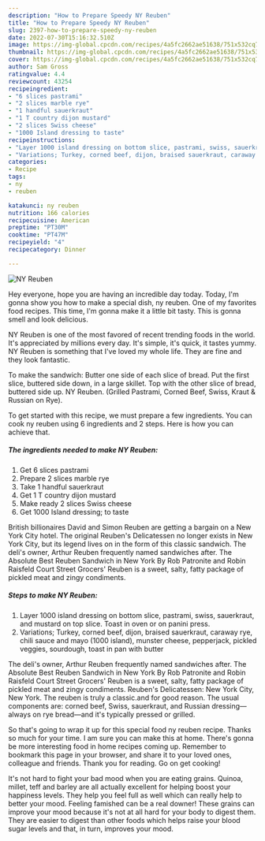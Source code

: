 ```yaml
---
description: "How to Prepare Speedy NY Reuben"
title: "How to Prepare Speedy NY Reuben"
slug: 2397-how-to-prepare-speedy-ny-reuben
date: 2022-07-30T15:16:32.510Z
image: https://img-global.cpcdn.com/recipes/4a5fc2662ae51638/751x532cq70/ny-reuben-recipe-main-photo.jpg
thumbnail: https://img-global.cpcdn.com/recipes/4a5fc2662ae51638/751x532cq70/ny-reuben-recipe-main-photo.jpg
cover: https://img-global.cpcdn.com/recipes/4a5fc2662ae51638/751x532cq70/ny-reuben-recipe-main-photo.jpg
author: Sam Gross
ratingvalue: 4.4
reviewcount: 43254
recipeingredient:
- "6 slices pastrami"
- "2 slices marble rye"
- "1 handful sauerkraut"
- "1 T country dijon mustard"
- "2 slices Swiss cheese"
- "1000 Island dressing to taste"
recipeinstructions:
- "Layer 1000 island dressing on bottom slice, pastrami, swiss, sauerkraut, and mustard on top slice. Toast in oven or on panini press."
- "Variations; Turkey, corned beef, dijon, braised sauerkraut, caraway rye, chili sauce and mayo (1000 island), munster cheese, pepperjack, pickled veggies, sourdough, toast in pan with butter"
categories:
- Recipe
tags:
- ny
- reuben

katakunci: ny reuben 
nutrition: 166 calories
recipecuisine: American
preptime: "PT30M"
cooktime: "PT47M"
recipeyield: "4"
recipecategory: Dinner

---
```



![NY Reuben](https://img-global.cpcdn.com/recipes/4a5fc2662ae51638/751x532cq70/ny-reuben-recipe-main-photo.jpg)

Hey everyone, hope you are having an incredible day today. Today, I'm gonna show you how to make a special dish, ny reuben. One of my favorites food recipes. This time, I'm gonna make it a little bit tasty. This is gonna smell and look delicious.

NY Reuben is one of the most favored of recent trending foods in the world. It's appreciated by millions every day. It's simple, it's quick, it tastes yummy. NY Reuben is something that I've loved my whole life. They are fine and they look fantastic.

To make the sandwich: Butter one side of each slice of bread. Put the first slice, buttered side down, in a large skillet. Top with the other slice of bread, buttered side up. NY Reuben. (Grilled Pastrami, Corned Beef, Swiss, Kraut &amp; Russian on Rye).


To get started with this recipe, we must prepare a few ingredients. You can cook ny reuben using 6 ingredients and 2 steps. Here is how you can achieve that.

<!--inarticleads1-->

##### The ingredients needed to make NY Reuben:

1. Get 6 slices pastrami
1. Prepare 2 slices marble rye
1. Take 1 handful sauerkraut
1. Get 1 T country dijon mustard
1. Make ready 2 slices Swiss cheese
1. Get 1000 Island dressing; to taste


British billionaires David and Simon Reuben are getting a bargain on a New York City hotel. The original Reuben&#39;s Delicatessen no longer exists in New York City, but its legend lives on in the form of this classic sandwich. The deli&#39;s owner, Arthur Reuben frequently named sandwiches after. The Absolute Best Reuben Sandwich in New York By Rob Patronite and Robin Raisfeld Court Street Grocers&#39; Reuben is a sweet, salty, fatty package of pickled meat and zingy condiments. 

<!--inarticleads2-->

##### Steps to make NY Reuben:

1. Layer 1000 island dressing on bottom slice, pastrami, swiss, sauerkraut, and mustard on top slice. Toast in oven or on panini press.
1. Variations; Turkey, corned beef, dijon, braised sauerkraut, caraway rye, chili sauce and mayo (1000 island), munster cheese, pepperjack, pickled veggies, sourdough, toast in pan with butter


The deli&#39;s owner, Arthur Reuben frequently named sandwiches after. The Absolute Best Reuben Sandwich in New York By Rob Patronite and Robin Raisfeld Court Street Grocers&#39; Reuben is a sweet, salty, fatty package of pickled meat and zingy condiments. Reuben&#39;s Delicatessen: New York City, New York. The reuben is truly a classic.and for good reason. The usual components are: corned beef, Swiss, sauerkraut, and Russian dressing—always on rye bread—and it&#39;s typically pressed or grilled. 

So that's going to wrap it up for this special food ny reuben recipe. Thanks so much for your time. I am sure you can make this at home. There's gonna be more interesting food in home recipes coming up. Remember to bookmark this page in your browser, and share it to your loved ones, colleague and friends. Thank you for reading. Go on get cooking!

It's not hard to fight your bad mood when you are eating grains. Quinoa, millet, teff and barley are all actually excellent for helping boost your happiness levels. They help you feel full as well which can really help to better your mood. Feeling famished can be a real downer! These grains can improve your mood because it's not at all hard for your body to digest them. They are easier to digest than other foods which helps raise your blood sugar levels and that, in turn, improves your mood.
